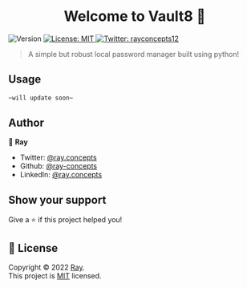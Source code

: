 <h1 align="center">Welcome to Vault8 👋</h1>
<p>
  <img alt="Version" src="https://img.shields.io/badge/version-0.1-blue.svg?cacheSeconds=2592000" />
  <a href="https://github.com/ray-concepts/Vault8/blob/main/LICENSE" target="_blank">
    <img alt="License: MIT" src="https://img.shields.io/badge/License-MIT-yellow.svg" />
  </a>
  <a href="https://twitter.com/rayconcepts12" target="_blank">
    <img alt="Twitter: rayconcepts12" src="https://img.shields.io/twitter/follow/rayconcepts12.svg?style=social" />
  </a>
</p>

> A simple but robust local password manager built using python!

## Usage

```sh
~will update soon~
```

## Author

👤 **Ray**

* Twitter: [@ray.concepts](https://twitter.com/ray.concepts)
* Github: [@ray-concepts](https://github.com/ray-concepts)
* LinkedIn: [@ray.concepts](https://linkedin.com/in/ray.concepts)

## Show your support

Give a ⭐️ if this project helped you!

## 📝 License

Copyright © 2022 [Ray](https://github.com/ray-concepts).<br />
This project is [MIT](https://github.com/ray-concepts/Vault8/blob/main/LICENSE) licensed.
